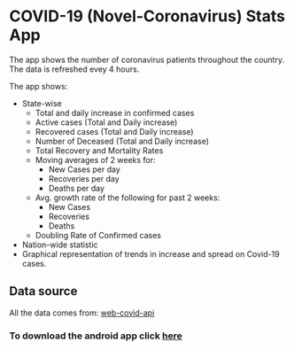 # COVID-19 (Novel-Coronavirus) Stats App
The app shows the number of coronavirus patients throughout the country. The data is refreshed evey 4 hours.

The app shows:
* State-wise
  * Total and daily increase in confirmed cases 
  * Active cases (Total and Daily increase)
  * Recovered cases (Total and Daily increase)
  * Number of Deceased (Total and Daily increase)
  * Total Recovery and Mortality Rates
  * Moving averages of 2 weeks for:
    * New Cases per day
    * Recoveries per day
    * Deaths per day
  * Avg. growth rate of the following for past 2 weeks:
    * New Cases
    * Recoveries
    * Deaths
  * Doubling Rate of Confirmed cases
* Nation-wide statistic
* Graphical representation of trends in increase and spread on Covid-19 cases.


## Data source

All the data comes from: [web-covid-api](https://covidstat.info/graphql)

### To download the android app click [here](https://github.com/Abhishek1103/covid-19-stat-app/releases/latest/download/app-release.apk)

